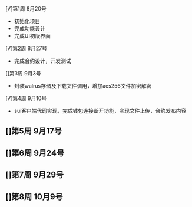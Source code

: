 [√]第1周 8月20号
- 初始化项目
- 完成功能设计
- 完成UI初版界面

[√]第2周 8月27号
- 完成合约设计，开发测试

[]第3周 9月3号
- 封装walrus存储及下载文件调用，增加aes256文件加密解密

[√]第4周 9月10号
- sui客户端代码实现，完成钱包连接断开功能，实现文件上传，合约发布内容

[]第5周 9月17号
- 

[]第6周 9月24号
- 

[]第7周 9月29号
- 

[]第8周 10月9号
- 
